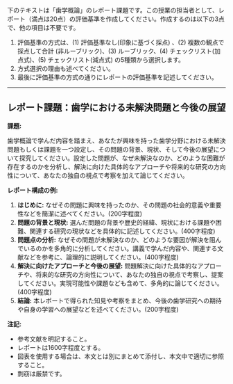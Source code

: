 下のテキストは「歯学概論」のレポート課題です。この授業の担当者として、レポート（満点は20点）の評価基準を作成してください。作成するのは以下の3点で、他の項目は不要です。

1. 評価基準の方式は、(1) 評価基準なし(印象に基づく採点) 、(2) 複数の観点で採点して合計  (非ルーブリック)、(3) ルーブリック、(4) チェックリスト(加点式)、(5) チェックリスト(減点式) の5種類から選択します。
2. 方式選択の理由も述べてください。
3. 最後に評価基準の方式の通りにレポートの評価基準を記述してください。

---------------------------------------
## レポート課題：歯学における未解決問題と今後の展望

**課題:**

歯学概論で学んだ内容を踏まえ、あなたが興味を持った歯学分野における未解決問題もしくは課題を一つ設定し、その問題の背景、現状、そして今後の展望について探究してください。設定した問題が、なぜ未解決なのか、どのような困難が存在するのかを分析し、解決に向けた具体的なアプローチや将来的な研究の方向性について、あなたの独自の視点で考察を加えて論じてください。

**レポート構成の例:**

1. **はじめに:** なぜその問題に興味を持ったのか、その問題の社会的意義や重要性などを簡潔に述べてください。(200字程度)
2. **問題の背景と現状:** 選んだ問題の背景や歴史的経緯、現状における課題や困難、関連する研究の現状などを具体的に記述してください。(400字程度)
3. **問題点の分析:** なぜその問題が未解決なのか、どのような要因が解決を阻んでいるのかを多角的に分析してください。講義で学んだ内容や、関連する文献などを参考に、論理的に説明してください。(400字程度)
4. **解決に向けたアプローチと今後の展望:** 問題解決に向けた具体的なアプローチや、将来的な研究の方向性について、あなたの独自の視点で考察し、提案してください。実現可能性や課題なども含めて、多角的に論じてください。(400字程度)
5. **結論:**  本レポートで得られた知見や考察をまとめ、今後の歯学研究への期待や自身の学習への展望などを述べてください。(200字程度)


**注記:**

* 参考文献を明記すること。
* レポートは1600字程度とする。
* 図表を使用する場合は、本文とは別にまとめて添付し、本文中で適切に参照すること。
* 剽窃は厳禁です。


